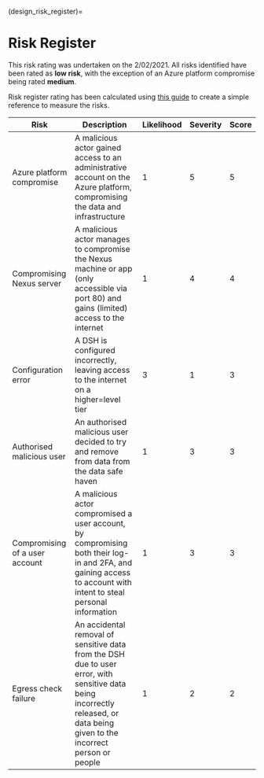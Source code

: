 (design_risk_register)=

# Risk Register

This risk rating was undertaken on the 2/02/2021.
All risks identified have been rated as **low risk**, with the exception of an Azure platform compromise being rated **medium**.

Risk register rating has been calculated using [this guide](http://intaver.com/risk-scores/) to create a simple reference to measure the risks.

| Risk                           | Description                                                                                                                                                                   | Likelihood | Severity | Score |
| ------------------------------ | ----------------------------------------------------------------------------------------------------------------------------------------------------------------------------- | ---------- | -------- | ----- |
| Azure platform compromise      | A malicious actor gained access to an administrative account on the Azure platform, compromising the data and infrastructure                                                  | 1          | 5        | 5     |
| Compromising Nexus server      | A malicious actor manages to compromise the Nexus machine or app (only accessible via port 80) and gains (limited) access to the internet                                     | 1          | 4        | 4     |
| Configuration error            | A DSH is configured incorrectly, leaving access to the internet on a higher=level tier                                                                                        | 3          | 1        | 3     |
| Authorised malicious user      | An authorised malicious user decided to try and remove from data from the data safe haven                                                                                     | 1          | 3        | 3     |
| Compromising of a user account | A malicious actor compromised a user account, by compromising both their log-in and 2FA, and gaining access to account with intent to steal personal information              | 1          | 3        | 3     |
| Egress check failure           | An accidental removal of sensitive data from the DSH due to user error, with sensitive data being incorrectly released, or data being given to the incorrect person or people | 1          | 2        | 2     |
